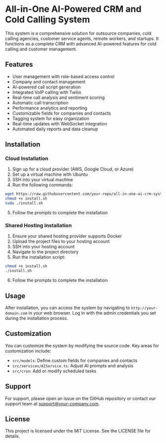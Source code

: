 # All-in-One AI-Powered CRM and Cold Calling System

This system is a comprehensive solution for outsource companies, cold calling agencies, customer service agents, remote workers, and startups. It functions as a complete CRM with advanced AI-powered features for cold calling and customer management.

## Features

- User management with role-based access control
- Company and contact management
- AI-powered call script generation
- Integrated VoIP calling with Twilio
- Real-time call analysis and sentiment scoring
- Automatic call transcription
- Performance analytics and reporting
- Customizable fields for companies and contacts
- Tagging system for easy organization
- Real-time updates with WebSocket integration
- Automated daily reports and data cleanup

## Installation

### Cloud Installation

1. Sign up for a cloud provider (AWS, Google Cloud, or Azure)
2. Set up a virtual machine with Ubuntu
3. SSH into your virtual machine
4. Run the following commands:

```bash
wget https://raw.githubusercontent.com/your-repo/all-in-one-ai-crm-system/main/install.sh
chmod +x install.sh
sudo ./install.sh
```

5. Follow the prompts to complete the installation

### Shared Hosting Installation

1. Ensure your shared hosting provider supports Docker
2. Upload the project files to your hosting account
3. SSH into your hosting account
4. Navigate to the project directory
5. Run the installation script:

```bash
chmod +x install.sh
./install.sh
```

6. Follow the prompts to complete the installation

## Usage

After installation, you can access the system by navigating to `http://your-domain.com` in your web browser. Log in with the admin credentials you set during the installation process.

## Customization

You can customize the system by modifying the source code. Key areas for customization include:

- `src/models`: Define custom fields for companies and contacts
- `src/services/AIService.ts`: Adjust AI prompts and analysis
- `src/cron`: Add or modify scheduled tasks

## Support

For support, please open an issue on the GitHub repository or contact our support team at support@your-company.com.

## License

This project is licensed under the MIT License. See the LICENSE file for details.